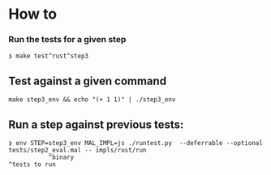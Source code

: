 # How to 

### Run the tests for a given step

```
❯ make test^rust^step3
```

## Test against a given command

```
make step3_env && echo "(+ 1 1)" | ./step3_env
```

## Run a step against previous tests:

```
❯ env STEP=step3_env MAL_IMPL=js ./runtest.py  --deferrable --optional tests/step2_eval.mal -- impls/rust/run
           ^binary                                                     ^tests to run
```